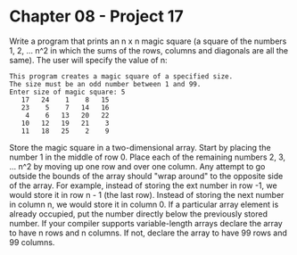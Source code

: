# Chapter 08 - Project 17

Write a program that prints an n x n magic square (a square of the numbers 1, 2, ... n^2 in which the sums of the rows, columns and diagonals are all the same). The user will specify the value of n:

```
This program creates a magic square of a specified size.
The size must be an odd number between 1 and 99.
Enter size of magic square: 5
   17   24    1    8   15
   23    5    7   14   16
    4    6   13   20   22
   10   12   19   21    3
   11   18   25    2    9
```

Store the magic square in a two-dimensional array. Start by placing the number 1 in the middle of row 0. Place each of the remaining numbers 2, 3, ... n^2 by moving up one row and over one column. Any attempt to go outside the bounds of the array should "wrap around" to the opposite side of the array. For example, instead of storing the ext number in row -1, we would store it in row n - 1 (the last row). Instead of storing the next number in column n, we would store it in column 0. If a particular array element is already occupied, put the number directly below the previously stored number. If your compiler supports variable-length arrays declare the array to have n rows and n columns. If not, declare the array to have 99 rows and 99 columns.
